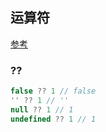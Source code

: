 ## 运算符
[参考](https://mp.weixin.qq.com/s/IWtZdxXGZIhslI5hlpbXqQ)

### ?? 
```js
false ?? 1 // false
'' ?? 1 // ''
null ?? 1 // 1
undefined ?? 1 // 1
```